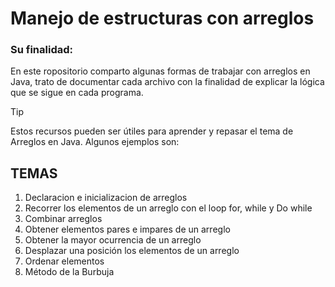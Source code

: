 # Manejo de estructuras con arreglos
### Su finalidad:
En este ropositorio comparto algunas formas de trabajar con arreglos en Java, trato de documentar cada archivo con la finalidad de explicar la lógica que se sigue en cada programa.
> [!TIP] 
> Estos recursos pueden ser útiles para aprender y repasar el tema de Arreglos en Java.
> Algunos ejemplos son:
## TEMAS
1. Declaracion e inicializacion de arreglos
2. Recorrer los elementos de un arreglo con el loop for, while y Do while
3. Combinar arreglos
4. Obtener elementos pares e impares de un arreglo
5. Obtener la mayor ocurrencia de un arreglo
6. Desplazar una posición los elementos de un arreglo
7. Ordenar elementos
8. Método de la Burbuja

